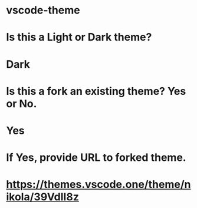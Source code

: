 # vscode-theme
# Is this a Light or Dark theme?
# Dark


# Is this a fork an existing theme? Yes or No.
# Yes


# If Yes, provide URL to forked theme.
# https://themes.vscode.one/theme/nikola/39VdlI8z